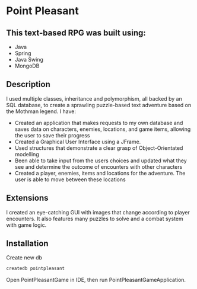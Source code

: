 # Point Pleasant

## This text-based RPG was built using:

* Java
* Spring
* Java Swing
* MongoDB

## Description
I used multiple classes, inheritance and polymorphism, all backed by an SQL database, to create a sprawling puzzle-based text adventure based on the Mothman legend. I have:

* Created an application that makes requests to my own database and saves data on characters, enemies, locations, and game items, allowing the user to save their progress
* Created a Graphical User Interface using a JFrame.
* Used structures that demonstrate a clear grasp of Object-Orientated modelling
* Been able to take input from the users choices and updated what they see and determine the outcome of encounters with other characters
* Created a player, enemies, items and locations for the adventure. The user is able to move between these locations

## Extensions
I created an eye-catching GUI with images that change according to player encounters. It also features many puzzles to solve and a combat system with game logic.

## Installation
Create new db
```bash
createdb pointpleasant
```
Open PointPleasantGame in IDE, then run PointPleasantGameApplication.